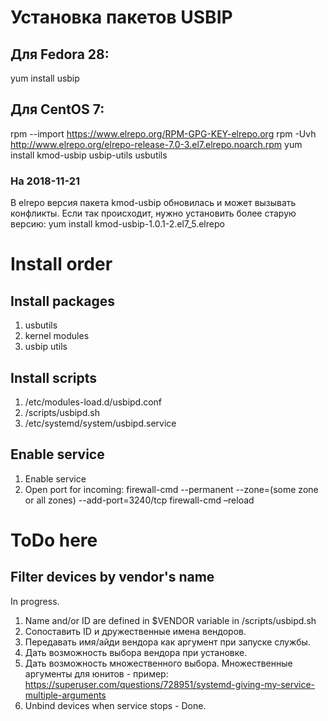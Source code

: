# Установка пакетов USBIP
## Для Fedora 28:
yum install usbip
## Для CentOS 7:
rpm --import https://www.elrepo.org/RPM-GPG-KEY-elrepo.org
rpm -Uvh http://www.elrepo.org/elrepo-release-7.0-3.el7.elrepo.noarch.rpm
yum install kmod-usbip usbip-utils usbutils
### На 2018-11-21
В elrepo версия пакета kmod-usbip обновилась и может вызывать конфликты. Если так происходит, нужно установить более старую версию:
yum install kmod-usbip-1.0.1-2.el7_5.elrepo

# Install order
## Install packages
1. usbutils
2. kernel modules
3. usbip utils
## Install scripts
1. /etc/modules-load.d/usbipd.conf
2. /scripts/usbipd.sh
3. /etc/systemd/system/usbipd.service
## Enable service
1. Enable service
2. Open port for incoming:
firewall-cmd --permanent --zone=(some zone or all zones) --add-port=3240/tcp
firewall-cmd –reload

# ToDo here
## Filter devices by vendor's name
In progress.
1. Name and/or ID are defined in $VENDOR variable in /scripts/usbipd.sh
2. Сопоставить ID и дружественные имена вендоров.
3. Передавать имя/айди вендора как аргумент при запуске службы.
4. Дать возможность выбора вендора при установке.
5. Дать возможность множественного выбора.
Множественные аргументы для юнитов - пример: https://superuser.com/questions/728951/systemd-giving-my-service-multiple-arguments
6. Unbind devices when service stops - Done.